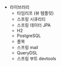 



* 라이브러리
  * 타임리프 (뷰 템플릿)
  * 스프링 시큐리티
  * 스프링 데이터 JPA
  * H2
  * PostgreSQL
  * 롬복
  * 스프링 mail
  * QueryDSL
  * 스프링 부트 devtools
 

 
 
 
 
 
 
 
 
 
 
 

 
 
